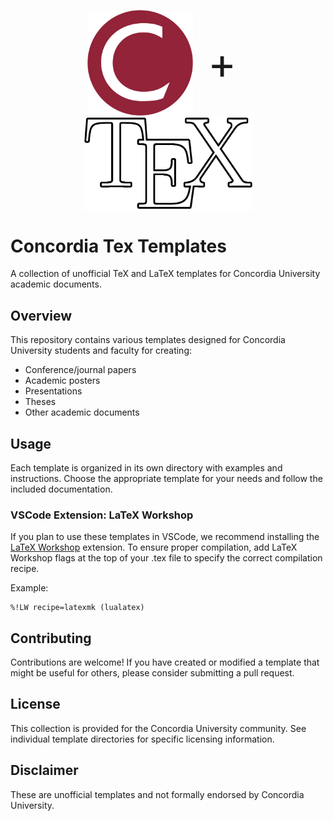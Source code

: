 
<p align="center">
    <img src="readme_data/concordia_logo_c.png" alt="Concordia University Logo" width="169px" style="vertical-align:middle;"/>
    <span style="font-size:69px; vertical-align:middle; margin:0 20px;">+</span>
    <img src="readme_data/tex_logo_inverted_outline.png" alt="TeX Logo" width="269px" style="vertical-align:middle;"/>
</p>

# Concordia Tex Templates
A collection of unofficial TeX and LaTeX templates for Concordia University academic documents.

## Overview

This repository contains various templates designed for Concordia University students and faculty for creating:
- Conference/journal papers
- Academic posters
- Presentations
- Theses
- Other academic documents

## Usage

Each template is organized in its own directory with examples and instructions. Choose the appropriate template for your needs and follow the included documentation.

### VSCode Extension: LaTeX Workshop

If you plan to use these templates in VSCode, we recommend installing the [LaTeX Workshop](https://github.com/James-Yu/LaTeX-Workshop) extension. To ensure proper compilation, add LaTeX Workshop flags at the top of your .tex file to specify the correct compilation recipe.

Example:
```
%!LW recipe=latexmk (lualatex)
``` 

## Contributing

Contributions are welcome! If you have created or modified a template that might be useful for others, please consider submitting a pull request.

## License

This collection is provided for the Concordia University community. See individual template directories for specific licensing information.

## Disclaimer

These are unofficial templates and not formally endorsed by Concordia University.